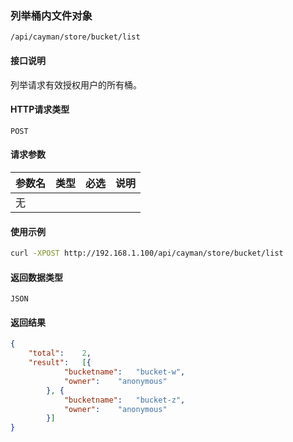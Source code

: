 ### 列举桶内文件对象
`/api/cayman/store/bucket/list`

#### 接口说明
列举请求有效授权用户的所有桶。

#### HTTP请求类型
`POST`

#### 请求参数
|参数名|类型|必选|说明|
|--|--|--|--|
|无||||

#### 使用示例
```sh
curl -XPOST http://192.168.1.100/api/cayman/store/bucket/list 
```

#### 返回数据类型
`JSON`

#### 返回结果
```json
{
	"total":	2,
	"result":	[{
			"bucketname":	"bucket-w",
			"owner":	"anonymous"
		}, {
			"bucketname":	"bucket-z",
			"owner":	"anonymous"
		}]
}
```

